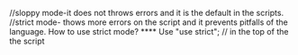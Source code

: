 //sloppy mode-it does not throws  errors and it is the default in the scripts.
//strict mode- thows more errors on the script and it prevents pitfalls of the language. How to use strict mode?
**** Use "use strict"; // in the top of the the script